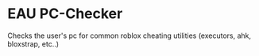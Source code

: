 # EAU PC-Checker
Checks the user's pc for common roblox cheating utilities (executors, ahk, bloxstrap, etc..)
